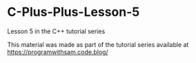 # C-Plus-Plus-Lesson-5
Lesson 5 in the C++ tutorial series

This material was made as part of the tutorial series available at https://programwithsam.code.blog/
